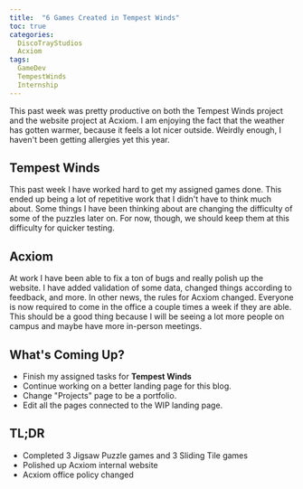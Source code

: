 ```yaml
---
title:  "6 Games Created in Tempest Winds"
toc: true
categories:
  DiscoTrayStudios
  Acxiom
tags:
  GameDev
  TempestWinds
  Internship
---
```


This past week was pretty productive on both the Tempest Winds project and the website project at Acxiom.
I am enjoying the fact that the weather has gotten warmer, because it feels a lot nicer outside.
Weirdly enough, I haven't been getting allergies yet this year.

## Tempest Winds

This past week I have worked hard to get my assigned games done.
This ended up being a lot of repetitive work that I didn't have to think much about.
Some things I have been thinking about are changing the difficulty of some of the puzzles later on.
For now, though, we should keep them at this difficulty for quicker testing.

## Acxiom

At work I have been able to fix a ton of bugs and really polish up the website.
I have added validation of some data, changed things according to feedback, and more.
In other news, the rules for Acxiom changed.
Everyone is now required to come in the office a couple times a week if they are able.
This should be a good thing because I will be seeing a lot more people on campus and maybe have more in-person meetings.

## What's Coming Up?

- Finish my assigned tasks for **Tempest Winds**
- Continue working on a better landing page for this blog.
- Change "Projects" page to be a portfolio.
- Edit all the pages connected to the WIP landing page.

## TL;DR

- Completed 3 Jigsaw Puzzle games and 3 Sliding Tile games
- Polished up Acxiom internal website
- Acxiom office policy changed
